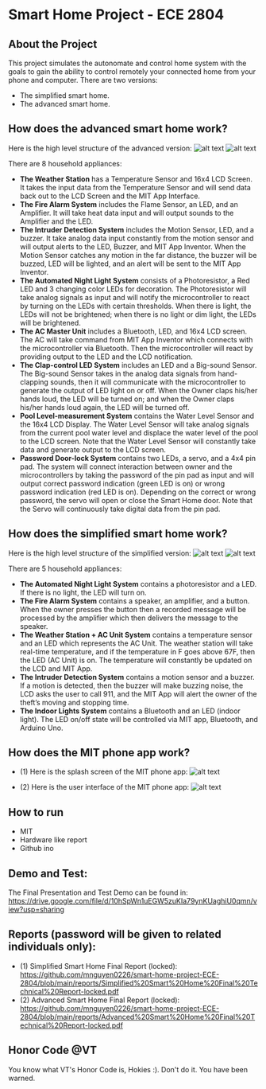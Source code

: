 # Smart Home Project - ECE 2804

## About the Project
This project simulates the autonomate and control home system with the goals to gain the ability to control remotely your connected home from your phone and computer. There are two versions:
- The simplified smart home.
- The advanced smart home.

## How does the advanced smart home work?
Here is the high level structure of the advanced version:
![alt text](https://github.com/mnguyen0226/smart-home-project-ECE-2804/blob/main/imgs/advanced_smart_home_structure.PNG)
![alt text](https://github.com/mnguyen0226/smart-home-project-ECE-2804/blob/main/imgs/arduino_circuit_advanced_sm.PNG)

There are 8 household appliances:
- **The Weather Station** has a Temperature Sensor and 16x4 LCD Screen. It takes the input data from the Temperature Sensor and will send data back out to the LCD Screen and the MIT App Interface.
- **The Fire Alarm System** includes the Flame Sensor, an LED, and an Amplifier. It will take heat data input and will output sounds to the Amplifier and the LED.
- **The Intruder Detection System** includes the Motion Sensor, LED, and a buzzer. It take analog data input constantly from the motion sensor and will output alerts to the LED, Buzzer, and MIT App Inventor. When the Motion Sensor catches any motion in the far distance, the buzzer will be buzzed, LED will be lighted, and an alert will be sent to the MIT App Inventor.
- **The Automated Night Light System** consists of a Photoresistor, a Red LED and 3 changing color LEDs for decoration. The Photoresistor will take analog signals as input and will notify the microcontroller to react by turning on the LEDs with certain thresholds. When there is light, the LEDs will not be brightened; when there is no light or dim light, the LEDs will be brightened.
- **The AC Master Unit** includes a Bluetooth, LED, and 16x4 LCD screen. The AC will take command from MIT App Inventor which connects with the microcontroller via Bluetooth. Then the microcontroller will react by providing output to the LED and the LCD notification.
- **The Clap-control LED System** includes an LED and a Big-sound Sensor. The Big-sound Sensor takes in the analog data signals from hand-clapping sounds, then it will communicate with the microcontroller to generate the output of LED light on or off. When the Owner claps his/her hands loud, the LED will be turned on; and when the Owner claps his/her hands loud again, the LED will be turned off.
- **Pool Level-measurement System** contains the Water Level Sensor and the 16x4 LCD Display. The Water Level Sensor will take analog signals from the current pool water level and displace the water level of the pool to the LCD screen. Note that the Water Level Sensor will constantly take data and generate output to the LCD screen.
- **Password Door-lock System** contains two LEDs, a servo, and a 4x4 pin pad. The system will connect interaction between owner and the microcontrollers by taking the password of the pin pad as input and will output correct password indication (green LED is on) or wrong password indication (red LED is on). Depending on the correct or wrong password, the servo will open or close the Smart Home door. Note that the Servo will continuously take digital data from the pin pad.
## How does the simplified smart home work?
Here is the high level structure of the simplified version:
![alt text](https://github.com/mnguyen0226/smart-home-project-ECE-2804/blob/main/imgs/simplified_smart_home_structure.PNG)
![alt text](https://github.com/mnguyen0226/smart-home-project-ECE-2804/blob/main/imgs/arduino_circuit_simplified_sm.PNG)

There are 5 household appliances:
- **The Automated Night Light System** contains a photoresistor and a LED. If there is no light, the LED will turn on.
- **The Fire Alarm System** contains a speaker, an amplifier, and a button. When the owner presses the button then a recorded message
will be processed by the amplifier which then delivers the message to the speaker.
- **The Weather Station + AC Unit System** contains a temperature sensor and an LED which represents the AC Unit. The weather station will take
real-time temperature, and if the temperature in F goes above 67F, then the LED (AC Unit) is on. The
temperature will constantly be updated on the LCD and MIT App. 
- **The Intruder Detection System** contains a motion sensor and a buzzer. If a motion is detected, then the buzzer will make buzzing noise, the LCD asks the user to call 911, and the MIT App will alert the owner of the theft’s moving and stopping time.
- **The Indoor Lights System** contains a Bluetooth and an LED (indoor light). The LED on/off state will be controlled via MIT app,
Bluetooth, and Arduino Uno.
## How does the MIT phone app work?
- (1) Here is the splash screen of the MIT phone app:
![alt text](https://github.com/mnguyen0226/smart-home-project-ECE-2804/blob/main/imgs/mit_app_splash_screen.PNG)


- (2) Here is the user interface of the MIT phone app:
![alt text](https://github.com/mnguyen0226/smart-home-project-ECE-2804/blob/main/imgs/mit_app_user_interface.PNG)
## How to run
- MIT
- Hardware like report
- Github ino

## Demo and Test:
The Final Presentation and Test Demo can be found in: https://drive.google.com/file/d/10hSpWn1uEGW5zuKIa79ynKUaghiU0qmn/view?usp=sharing

## Reports (password will be given to related individuals only):
- (1) Simplified Smart Home Final Report (locked): https://github.com/mnguyen0226/smart-home-project-ECE-2804/blob/main/reports/Simplified%20Smart%20Home%20Final%20Technical%20Report-locked.pdf
- (2) Advanced Smart Home Final Report (locked): https://github.com/mnguyen0226/smart-home-project-ECE-2804/blob/main/reports/Advanced%20Smart%20Home%20Final%20Technical%20Report-locked.pdf
## Honor Code @VT
You know what VT's Honor Code is, Hokies :). Don't do it. You have been warned.

